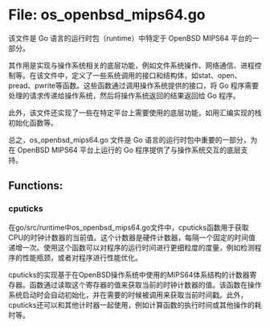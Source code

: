 # File: os_openbsd_mips64.go

该文件是 Go 语言的运行时包（runtime）中特定于 OpenBSD MIPS64 平台的一部分。

其作用是实现与操作系统相关的底层功能，例如文件系统操作、网络通信、进程控制等。在该文件中，定义了一些系统调用的接口和结构体，如stat、open、pread、pwrite等函数。这些函数通过调用操作系统提供的接口，将 Go 程序需要处理的请求传递给操作系统，然后将操作系统返回的结果返回给 Go 程序。

此外，该文件还实现了一些在特定平台上需要使用的底层功能，如用汇编实现的栈初始化函数等。

总之，os_openbsd_mips64.go 文件是 Go 语言的运行时包中重要的一部分，为在 OpenBSD MIPS64 平台上运行的 Go 程序提供了与操作系统交互的底层支持。

## Functions:

### cputicks

在go/src/runtime中os_openbsd_mips64.go文件中，cputicks函数用于获取CPU的时钟计数器的当前值。这个计数器是硬件计数器，每隔一个固定的时间值递增一次。使用这个函数可以对程序的运行时间进行更细粒度的度量，例如检测程序的性能瓶颈，或者对程序进行性能优化。

cputicks的实现基于在OpenBSD操作系统中使用的MIPS64体系结构的计数器寄存器。函数通过读取这个寄存器的值来获取当前的时钟计数器的值。该函数在操作系统启动时会自动初始化，并在需要的时候被调用来获取当前时间戳。此外，cputicks还可以和其他计时器一起使用，例如计算函数的执行时间或其他操作的耗时等。



